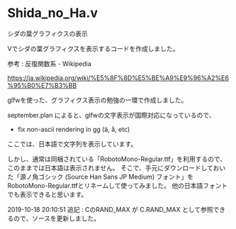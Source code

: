 # Shida_no_Ha.v

シダの葉グラフィクスの表示

Vでシダの葉グラフィクスを表示するコードを作成しました。

参考 : 反復関数系 - Wikipedia

https://ja.wikipedia.org/wiki/%E5%8F%8D%E5%BE%A9%E9%96%A2%E6%95%B0%E7%B3%BB

glfwを使った、グラフィクス表示の勉強の一環で作成しました。

september.plan によると、glfwの文字表示が国際対応になっているので、

+ fix non-ascii rendering in gg (ä, å, etc)

ここでは、日本語で文字列を表示しています。

しかし、通常は同梱されている「RobotoMono-Regular.ttf」を利用するので、このままでは日本語は表示されません。
そこで、手元にダウンロードしておいた「源ノ角ゴシック (Source Han Sans JP Medium) フォント」をRobotoMono-Regular.ttfとリネームして使ってみました。
他の日本語フォントでも表示できると思います。

2019-10-18 20:10:51 
追記 : CのRAND_MAX が C.RAND_MAX として参照できるので、ソースを更新しました。

